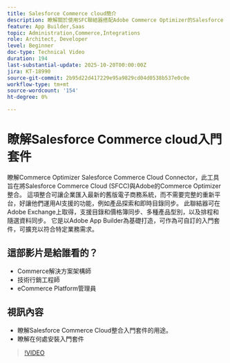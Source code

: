 ```yaml
---
title: Salesforce Commerce cloud簡介
description: 瞭解關於使用SFC聯結器搭配Adobe Commerce Optimizer的Salesforce Commerce Cloud。
feature: App Builder,Saas
topic: Administration,Commerce,Integrations
role: Architect, Developer
level: Beginner
doc-type: Technical Video
duration: 194
last-substantial-update: 2025-10-20T00:00:00Z
jira: KT-18990
source-git-commit: 2b95d22d417229e95a9829cd04d0538b537e0c0e
workflow-type: tm+mt
source-wordcount: '154'
ht-degree: 0%

---
```



# 瞭解Salesforce Commerce cloud入門套件

瞭解Commerce Optimizer Salesforce Commerce Cloud Connector，此工具旨在將Salesforce Commerce Cloud (SFCC)與Adobe的Commerce Optimizer整合。 這項整合可讓企業匯入最新的舊版電子商務系統，而不需要完整的重新平台，好讓他們運用AI支援的功能，例如產品探索和即時目錄同步。 此聯結器可在Adobe Exchange上取得，支援目錄和價格簿同步、多種產品型別，以及排程和隨選資料同步。 它是以Adobe App Builder為基礎打造，可作為可自訂的入門套件，可擴充以符合特定業務需求。

## 這部影片是給誰看的？

* Commerce解決方案架構師
* 技術行銷工程師
* eCommerce Platform管理員

## 視訊內容

* 瞭解Salesforce Commerce Cloud整合入門套件的用途。
* 瞭解在何處安裝入門套件

>[!VIDEO](https://video.tv.adobe.com/v/3476013?learn=on)
